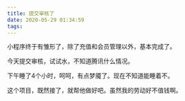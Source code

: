 ```yaml
---
title: 提交审核了
date: 2020-05-29 01:34:59
tags:
---
```

小程序终于有雏形了，除了充值和会员管理以外，基本完成了。

今天提交审核，试试水，不知道腾讯什么情况。

下午睡了4个小时，呵呵，有点梦魇了。现在不知道能睡着不。

这个项目，既然接了，就帮他做好吧。虽然我的劳动好不值钱啊。
